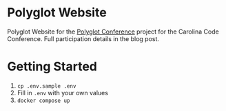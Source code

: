 # Polyglot Website

Polyglot Website for the
[Polyglot Conference](https://blog.carolina.codes/p/a-polyglot-site-for-a-polyglot-conference)
project for the Carolina Code Conference. Full participation details in the blog
post.

# Getting Started

1. `cp .env.sample .env`
2. Fill in `.env` with your own values
3. `docker compose up`
